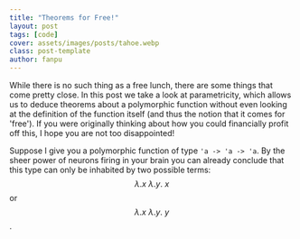 ```yaml
---
title: "Theorems for Free!"
layout: post
tags: [code]
cover: assets/images/posts/tahoe.webp
class: post-template
author: fanpu
---
```


While there is no such thing as a free lunch, there are some things that come pretty close. In this post we take a look at parametricity, which allows us to deduce theorems about a polymorphic function without even looking at the definition of the function itself (and thus the notion that it comes for 'free'). If you were originally thinking about how you could financially profit off this, I hope you are not too disappointed!

<!-- It would be helpful to first read [my previous post on universal types]({% post_url 2022-01-11-universal-types %}) if you are new to the idea, as knowledge of polymorphic  -->

Suppose I give you a polymorphic function of type `'a -> 'a -> 'a`. By the sheer power of neurons firing in your brain you can already conclude that this type can only be inhabited by two possible terms: $$\lambda.x\ \lambda.y.\ x$$ or $$\lambda.x\ \lambda.y.\ y$$.
